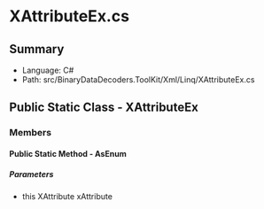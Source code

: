 ﻿# XAttributeEx.cs

## Summary

* Language: C#
* Path: src/BinaryDataDecoders.ToolKit/Xml/Linq/XAttributeEx.cs

## Public Static Class - XAttributeEx

### Members

#### Public Static Method - AsEnum

#####  Parameters

 - this XAttribute xAttribute 

